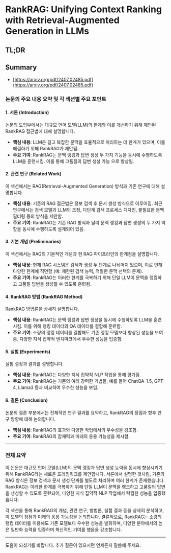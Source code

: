 # RankRAG: Unifying Context Ranking with Retrieval-Augmented Generation in LLMs
## TL;DR
## Summary
- [https://arxiv.org/pdf/2407.02485.pdf](https://arxiv.org/pdf/2407.02485.pdf)

### 논문의 주요 내용 요약 및 각 섹션별 주요 포인트

#### 1. 서론 (Introduction)
논문의 도입부에서는 대규모 언어 모델(LLM)의 한계와 이를 개선하기 위해 제안된 RankRAG 접근법에 대해 설명합니다. 
- **핵심 내용**: LLM은 길고 복잡한 문맥을 효율적으로 처리하는 데 한계가 있으며, 이를 해결하기 위해 RankRAG가 제안됨.
- **주요 기여**: RankRAG는 문맥 랭킹과 답변 생성 두 가지 기능을 동시에 수행하도록 LLM을 훈련시킴. 이를 통해 고품질의 답변 생성 가능
으로 향상됨.

#### 2. 관련 연구 (Related Work)
이 섹션에서는 RAG(Retrieval-Augmented Generation) 방식과 기존 연구에 대해 설명합니다.
- **핵심 내용**: 기존의 RAG 접근법은 정보 검색 후 문서 생성 방식으로 이루어짐. 최근 연구에서는 검색 모델과 LLM의 조정, 다단계 검색 프로세스
디자인, 불필요한 문맥 필터링 등의 방식을 제안함.
- **주요 기여**: RankRAG는 기존 RAG 방식과 달리 문맥 랭킹과 답변 생성의 두 가지 역할을 동시에 수행하도록 설계되어 있음.

#### 3. 기본 개념 (Preliminaries)
이 섹션에서는 RAG의 기본적인 개념과 현 RAG 파이프라인의 한계점을 설명합니다.
- **핵심 내용**: 현재 RAG 시스템은 검색과 생성 두 단계로 나뉘어져 있으며, 이로 인해 다양한 한계에 직면함 (예: 제한된 검색 능력, 적절한 문맥 선택의
문제).
- **주요 기여**: RankRAG는 이러한 한계를 극복하기 위해 단일 LLM이 문맥을 랭킹하고 고품질 답변을 생성할 수 있도록 훈련됨.

#### 4. RankRAG 방법 (RankRAG Method)
RankRAG 방법론을 상세히 설명합니다.
- **핵심 내용**: RankRAG는 문맥 랭킹과 답변 생성을 동시에 수행하도록 LLM을 훈련시킴. 이를 위해 랭킹 데이터와 QA 데이터를 결합해 훈련함.
- **주요 기여**: 소량의 랭킹 데이터를 결합해도 기존 랭킹 모델보다 향상된 성능을 보여줌. 다양한 지식 집약적 벤치마크에서 우수한 성능을 입증함.

#### 5. 실험 (Experiments)
실험 설정과 결과를 설명합니다.
- **핵심 내용**: RankRAG는 다양한 지식 집약적 NLP 작업을 통해 평가됨.
- **주요 기여**: RankRAG는 기존의 여러 강력한 기법들, 예를 들어 ChatQA-1.5, GPT-4, Llama3 등과 비교하여 우수한 성능을 보임.

#### 6. 결론 (Conclusion)
논문의 결론 부분에서는 전체적인 연구 결과를 요약하고, RankRAG의 장점과 향후 연구 방향에 대해 논의합니다.
- **핵심 내용**: RankRAG의 효과와 다양한 작업에서의 우수성을 강조함.
- **주요 기여**: RankRAG의 잠재력과 미래의 응용 가능성을 제시함.

---

### 전체 요약
이 논문은 대규모 언어 모델(LLM)의 문맥 랭킹과 답변 생성 능력을 동시에 향상시키기 위해 RankRAG라는 새로운 프레임워크를 제안합니다. 서론에서 설명한 것처럼, 기존의 RAG 방식은 정보 검색과 문서 생성 단계를 별도로 처리하며 여러 한계가 존재했습니다. RankRAG는 이러한 한계를 극복하기 위해 단일 LLM이 문맥을 랭크하고 고품질의 답변을 생성할 수 있도록 훈련되어, 다양한 지식 집약적 NLP 작업에서 탁월한 성능을 입증했습니다.

각 섹션을 통해 RankRAG의 개념, 관련 연구, 방법론, 실험 결과 등을 상세히 분석하고, 이 모델의 장점과 미래의 응용 가능성을 논의합니다. 결론적으로, RankRAG는 소량의 랭킹 데이터를 이용해도 기존 모델보다 우수한 성능을 발휘하며, 다양한 분야에서의 높은 일반화 능력을 입증하며 혁신적인 기여를 했음을 강조합니다.

---

도움이 되셨기를 바랍니다. 추가 질문이 있으시면 언제든지 말씀해 주세요.
